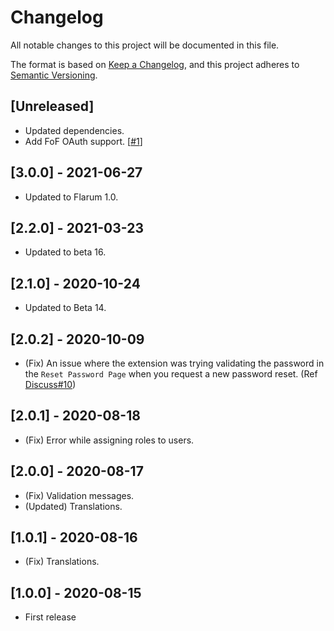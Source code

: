 # Changelog

All notable changes to this project will be documented in this file.

The format is based on [Keep a Changelog](https://keepachangelog.com/en/1.0.0/),
and this project adheres to [Semantic Versioning](https://semver.org/spec/v2.0.0.html).

## [Unreleased]

- Updated dependencies.
- Add FoF OAuth support. [[#1](https://github.com/Nearata/flarum-ext-signup-confirm-password/issues/1)]

## [3.0.0] - 2021-06-27

- Updated to Flarum 1.0.

## [2.2.0] - 2021-03-23

- Updated to beta 16.

## [2.1.0] - 2020-10-24

- Updated to Beta 14.

## [2.0.2] - 2020-10-09

- (Fix) An issue where the extension was trying validating the password in the `Reset Password Page` when you request a new password reset. (Ref [Discuss#10](https://discuss.flarum.org/d/24689-sign-up-confirm-password/10))

## [2.0.1] - 2020-08-18

- (Fix) Error while assigning roles to users.

## [2.0.0] - 2020-08-17

- (Fix) Validation messages.
- (Updated) Translations.

## [1.0.1] - 2020-08-16

- (Fix) Translations.

## [1.0.0] - 2020-08-15

- First release
